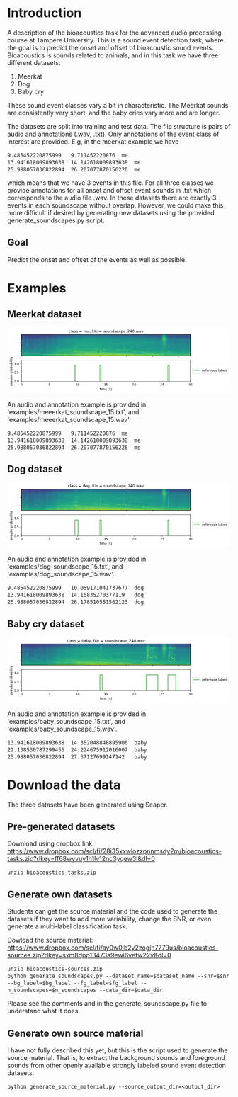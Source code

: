 # Introduction
A description of the bioacoustics task for the advanced audio processing course at Tampere University. This is a sound event detection task, where the goal is to predict the onset and offset of bioacoustic sound events. Bioacoustics is sounds related to animals, and in this task we have three different datasets:

  1. Meerkat
  2. Dog
  3. Baby cry

These sound event classes vary a bit in characteristic. The Meerkat sounds are consistently very short, and the baby cries vary more and are longer.

The datasets are split into training and test data. The file structure is pairs of audio and annotations (<filename>.wav, <filename>.txt). Only annotations of the event class of interest are provided. E.g, in the meerkat example we have

    9.485452220875999	9.711452220876	me
    13.941618009893638	14.142618009893638	me
    25.988057036822894	26.207077870156226	me

which means that we have 3 events in this file. For all three classes we provide annotations for all onset and offset event sounds in <filename>.txt which corresponds to the audio file <filename>.wav. In these datasets there are exactly 3 events in each soundscape without overlap. However, we could make this more difficult if desired by generating new datasets using the provided generate_soundscapes.py script.

## Goal
Predict the onset and offset of the events as well as possible.

# Examples

## Meerkat dataset

![Meerkat reference labels](examples/meerkat_reference_labels.png)

An audio and annotation example is provided in 'examples/meeerkat_soundscape_15.txt', and 'examples/meeerkat_soundscape_15.wav'.

    9.485452220875999	9.711452220876	me
    13.941618009893638	14.142618009893638	me
    25.988057036822894	26.207077870156226	me


## Dog dataset

![Dog reference labels](examples/dog_reference_labels.png)

An audio and annotation example is provided in 'examples/dog_soundscape_15.txt', and 'examples/dog_soundscape_15.wav'.
    
    9.485452220875999	10.059171041737677	dog
    13.941618009893638	14.16835270377119	dog
    25.988057036822894	26.178510551562123	dog
    
## Baby cry dataset

![Baby reference labels](examples/baby_reference_labels.png)

An audio and annotation example is provided in 'examples/baby_soundscape_15.txt', and 'examples/baby_soundscape_15.wav'.


    13.941618009893638	14.352048848895906	baby
    22.138530787299455	24.224675912016007	baby
    25.988057036822894	27.37127699147142	baby

# Download the data
The three datasets have been generated using Scaper.

## Pre-generated datasets
Download using dropbox link: https://www.dropbox.com/scl/fi/28i35xxwlozzpnnmsdy2m/bioacoustics-tasks.zip?rlkey=ff68wyvuy1h1lv12nc3yqew3l&dl=0
  
    unzip bioacoustics-tasks.zip

## Generate own datasets
Students can get the source material and the code used to generate the datasets if they want to add more variability, change the SNR, or even generate a multi-label classification task.

Dowload the source material: https://www.dropbox.com/scl/fi/ay0w0lb2y2zogjh7779us/bioacoustics-sources.zip?rlkey=sxm8dpp13473a9ewi6vefw22v&dl=0

    unzip bioacoustics-sources.zip
    python generate_soundscapes.py --dataset_name=$dataset_name --snr=$snr --bg_label=$bg_label --fg_label=$fg_label --n_soundscapes=$n_soundscapes --data_dir=$data_dir


Please see the comments and in the generate_soundscape.py file to understand what it does.

## Generate own source material

I have not fully described this yet, but this is the script used to generate the source material. That is, to extract the background sounds and foreground sounds from other openly available strongly labeled sound event detection datasets.

    python generate_source_material.py --source_output_dir=<output_dir>